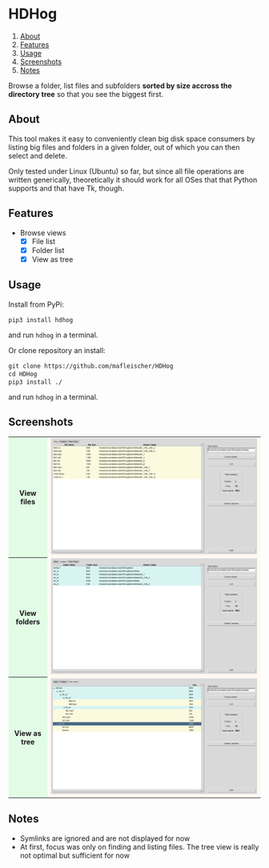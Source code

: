 
# HDHog

1. [About](#about)
1. [Features](#features)
3. [Usage](#usage)
4. [Screenshots](#screenshots)
5. [Notes](#notes)

Browse a folder, list files and subfolders **sorted by size accross the directory tree** so that you see the biggest first.

## About <a name="about"></a>
This tool makes it easy to conveniently clean big disk space consumers by listing big files and folders in a given folder,
out of which you can then select and delete.


Only tested under Linux (Ubuntu) so far, but since all file operations are written generically, theoretically it should work for all OSes that that Python supports and that have Tk, though.

## Features <a name="features"></a>
- Browse views
    - [x] File list
    - [x] Folder list
    - [x] View as tree

## Usage <a name="usage"></a>

Install from PyPi:
```shell
pip3 install hdhog
```
and run ``hdhog`` in a terminal.


Or clone repository an install:
```shell
git clone https://github.com/mafleischer/HDHog
cd HDHog
pip3 install ./
```
and run ``hdhog`` in a terminal.

## Screenshots <a name="screenshots"></a>

<table>
    <!-- <style>
        th{background-color:#e2fce6;}
        td{background-color:#fff9f3;}
    </style> -->
    <tr>
        <!-- github raw links used so this README is rendered on PyPi too -->
        <th style="background-color: #e2fce6" >View files</th> <!-- color Nyanza -->
        <td style="background-color: #fff9f3" align="center"><img src="https://raw.githubusercontent.com/mafleischer/HDHog/master/doc/img/files.png" alt="View files"></img></td> <!--  color Floral White -->
    </tr>
    <tr>
        <th style="background-color: #e2fce6" >View folders</th>
        <td style="background-color: #fff9f3" align="center"><img src="https://raw.githubusercontent.com/mafleischer/HDHog/master/doc/img/dirs.png" alt="View folders"></img></td>
    </tr>
    <tr>
        <th style="background-color: #e2fce6" >View as tree</th>
        <td style="background-color: #fff9f3" align="center"><img src="https://raw.githubusercontent.com/mafleischer/HDHog/master/doc/img/tree.png" alt="View as tree"></img></td>
    </tr>
 </table>

## Notes <a name="notes"></a>
- Symlinks are ignored and are not displayed for now
- At first, focus was only on finding and listing files. The tree view is really not optimal but sufficient for now